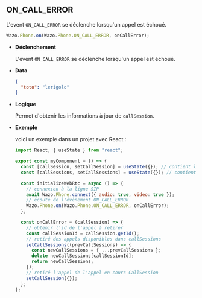 ## ON_CALL_ERROR

L'event `ON_CALL_ERROR` se déclenche lorsqu'un appel est échoué.

```js
Wazo.Phone.on(Wazo.Phone.ON_CALL_ERROR, onCallError);
```

<div class="useless-tab-container">

- **Déclenchement**

  L'event `ON_CALL_ERROR` se déclenche lorsqu'un appel est échoué.

- **Data**

  ```json
  {
    "toto": "lerigolo"
  }
  ```

- **Logique**

  Permet d'obtenir les informations à jour de `callSession`.

- **Exemple**

  voici un exemple dans un projet avec React :

  ```js
  import React, { useState } from "react";

  export const myComponent = () => {
    const [callSession, setCallSession] = useState({}); // contient l'appel actif
    const [callSessions, setCallSessions] = useState({}); // contient l'ensemble des appels (en cours et disponible)

    const initializeWebRtc = async () => {
      // connexion à la ligne SIP
      await Wazo.Phone.connect({ audio: true, video: true });
      // écoute de l'évènement ON_CALL_ERROR
      Wazo.Phone.on(Wazo.Phone.ON_CALL_ERROR, onCallError);
    };

    const onCallError = (callSession) => {
      // obtenir l'id de l'appel à retirer
      const callSessionId = callSession.getId();
      // retiré des appels disponibles dans callSessions
      setCallSessions((prevCallSessions) => {
        const newCallSessions = { ...prevCallSessions };
        delete newCallSessions[callSessionId];
        return newCallSessions;
      });
      // retiré l'appel de l'appel en cours CallSession
      setCallSession({});
    };
  };
  ```

</div>
